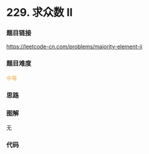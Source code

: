 # 229. 求众数 II

### 题目链接

https://leetcode-cn.com/problems/majority-element-ii

### 题目难度

<font color=#F0AD4E>中等</font>

### 思路



### 图解

无

### 代码

```python
```